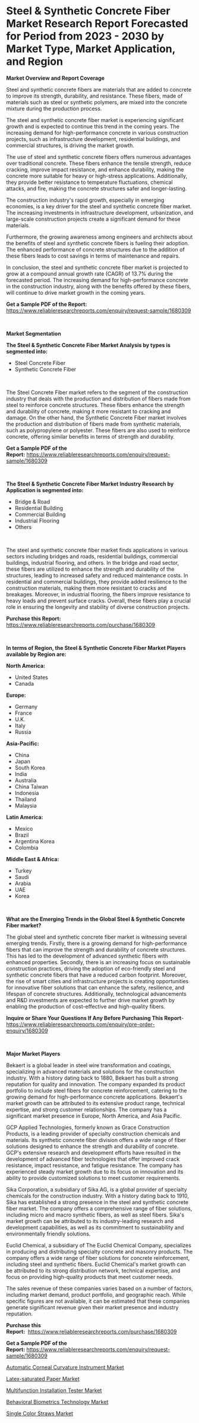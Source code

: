 <p><h1>Steel & Synthetic Concrete Fiber Market Research Report Forecasted for Period from 2023 -  2030 by Market Type, Market Application, and Region</h1></p><p><strong>Market Overview and Report Coverage</strong></p>
<p><p>Steel and synthetic concrete fibers are materials that are added to concrete to improve its strength, durability, and resistance. These fibers, made of materials such as steel or synthetic polymers, are mixed into the concrete mixture during the production process.</p><p>The steel and synthetic concrete fiber market is experiencing significant growth and is expected to continue this trend in the coming years. The increasing demand for high-performance concrete in various construction projects, such as infrastructure development, residential buildings, and commercial structures, is driving the market growth.</p><p>The use of steel and synthetic concrete fibers offers numerous advantages over traditional concrete. These fibers enhance the tensile strength, reduce cracking, improve impact resistance, and enhance durability, making the concrete more suitable for heavy or high-stress applications. Additionally, they provide better resistance to temperature fluctuations, chemical attacks, and fire, making the concrete structures safer and longer-lasting.</p><p>The construction industry's rapid growth, especially in emerging economies, is a key driver for the steel and synthetic concrete fiber market. The increasing investments in infrastructure development, urbanization, and large-scale construction projects create a significant demand for these materials.</p><p>Furthermore, the growing awareness among engineers and architects about the benefits of steel and synthetic concrete fibers is fueling their adoption. The enhanced performance of concrete structures due to the addition of these fibers leads to cost savings in terms of maintenance and repairs.</p><p>In conclusion, the steel and synthetic concrete fiber market is projected to grow at a compound annual growth rate (CAGR) of 13.7% during the forecasted period. The increasing demand for high-performance concrete in the construction industry, along with the benefits offered by these fibers, will continue to drive market growth in the coming years.</p></p>
<p><strong>Get a Sample PDF of the Report:</strong> <a href="https://www.reliableresearchreports.com/enquiry/request-sample/1680309">https://www.reliableresearchreports.com/enquiry/request-sample/1680309</a></p>
<p>&nbsp;</p>
<p><strong>Market Segmentation</strong></p>
<p><strong>The Steel & Synthetic Concrete Fiber Market Analysis by types is segmented into:</strong></p>
<p><ul><li>Steel Concrete Fiber</li><li>Synthetic Concrete Fiber</li></ul></p>
<p>&nbsp;</p>
<p><p>The Steel Concrete Fiber market refers to the segment of the construction industry that deals with the production and distribution of fibers made from steel to reinforce concrete structures. These fibers enhance the strength and durability of concrete, making it more resistant to cracking and damage. On the other hand, the Synthetic Concrete Fiber market involves the production and distribution of fibers made from synthetic materials, such as polypropylene or polyester. These fibers are also used to reinforce concrete, offering similar benefits in terms of strength and durability.</p></p>
<p><strong>Get a Sample PDF of the Report:</strong>&nbsp;<a href="https://www.reliableresearchreports.com/enquiry/request-sample/1680309">https://www.reliableresearchreports.com/enquiry/request-sample/1680309</a></p>
<p>&nbsp;</p>
<p><strong>The Steel & Synthetic Concrete Fiber Market Industry Research by Application is segmented into:</strong></p>
<p><ul><li>Bridge & Road</li><li>Residential Building</li><li>Commercial Building</li><li>Industrial Flooring</li><li>Others</li></ul></p>
<p>&nbsp;</p>
<p><p>The steel and synthetic concrete fiber market finds applications in various sectors including bridges and roads, residential buildings, commercial buildings, industrial flooring, and others. In the bridge and road sector, these fibers are utilized to enhance the strength and durability of the structures, leading to increased safety and reduced maintenance costs. In residential and commercial buildings, they provide added resilience to the construction materials, making them more resistant to cracks and breakages. Moreover, in industrial flooring, the fibers improve resistance to heavy loads and prevent surface cracks. Overall, these fibers play a crucial role in ensuring the longevity and stability of diverse construction projects.</p></p>
<p><strong>Purchase this Report:</strong>&nbsp; <a href="https://www.reliableresearchreports.com/purchase/1680309">https://www.reliableresearchreports.com/purchase/1680309</a></p>
<p>&nbsp;</p>
<p><strong>In terms of Region, the Steel & Synthetic Concrete Fiber Market Players available by Region are:</strong></p>
<p>
    <p> <strong> North America: </strong>
        <ul>
            <li>United States</li>
            <li>Canada</li>
        </ul>
        </p> 
    <p> <strong> Europe: </strong>
        <ul>
            <li>Germany</li>
            <li>France</li>
            <li>U.K.</li>
            <li>Italy</li>
            <li>Russia</li>
        </ul>
        </p> 
    <p> <strong> Asia-Pacific: </strong>
        <ul>
            <li>China</li>
            <li>Japan</li>
            <li>South Korea</li>
            <li>India</li>
            <li>Australia</li>
            <li>China Taiwan</li>
            <li>Indonesia</li>
            <li>Thailand</li>
            <li>Malaysia</li>
        </ul>
        </p> 
    <p> <strong> Latin America: </strong>
        <ul>
            <li>Mexico</li>
            <li>Brazil</li>
            <li>Argentina Korea</li>
            <li>Colombia</li>
        </ul>
        </p> 
    <p> <strong> Middle East & Africa: </strong>
        <ul>
            <li>Turkey</li>
            <li>Saudi</li>
            <li>Arabia</li>
            <li>UAE</li>
            <li>Korea</li>
        </ul>
    </p>
    </p>
<p>&nbsp;</p>
<p><strong>What are the Emerging Trends in the Global Steel & Synthetic Concrete Fiber market?</strong></p>
<p><p>The global steel and synthetic concrete fiber market is witnessing several emerging trends. Firstly, there is a growing demand for high-performance fibers that can improve the strength and durability of concrete structures. This has led to the development of advanced synthetic fibers with enhanced properties. Secondly, there is an increasing focus on sustainable construction practices, driving the adoption of eco-friendly steel and synthetic concrete fibers that have a reduced carbon footprint. Moreover, the rise of smart cities and infrastructure projects is creating opportunities for innovative fiber solutions that can enhance the safety, resilience, and lifespan of concrete structures. Additionally, technological advancements and R&D investments are expected to further drive market growth by enabling the production of cost-effective and high-quality fibers.</p></p>
<p><strong>Inquire or Share Your Questions If Any Before Purchasing This Report</strong>- <a href="https://www.reliableresearchreports.com/enquiry/pre-order-enquiry/1680309">https://www.reliableresearchreports.com/enquiry/pre-order-enquiry/1680309</a></p>
<p>&nbsp;</p>
<p><strong>Major Market Players</strong></p>
<p><p>Bekaert is a global leader in steel wire transformation and coatings, specializing in advanced materials and solutions for the construction industry. With a history dating back to 1880, Bekaert has built a strong reputation for quality and innovation. The company expanded its product portfolio to include steel fibers for concrete reinforcement, catering to the growing demand for high-performance concrete applications. Bekaert's market growth can be attributed to its extensive product range, technical expertise, and strong customer relationships. The company has a significant market presence in Europe, North America, and Asia Pacific.</p><p>GCP Applied Technologies, formerly known as Grace Construction Products, is a leading provider of specialty construction chemicals and materials. Its synthetic concrete fiber division offers a wide range of fiber solutions designed to enhance the strength and durability of concrete. GCP's extensive research and development efforts have resulted in the development of advanced fiber technologies that offer improved crack resistance, impact resistance, and fatigue resistance. The company has experienced steady market growth due to its focus on innovation and its ability to provide customized solutions to meet customer requirements.</p><p>Sika Corporation, a subsidiary of Sika AG, is a global provider of specialty chemicals for the construction industry. With a history dating back to 1910, Sika has established a strong presence in the steel and synthetic concrete fiber market. The company offers a comprehensive range of fiber solutions, including micro and macro synthetic fibers, as well as steel fibers. Sika's market growth can be attributed to its industry-leading research and development capabilities, as well as its commitment to sustainability and environmentally friendly solutions.</p><p>Euclid Chemical, a subsidiary of The Euclid Chemical Company, specializes in producing and distributing specialty concrete and masonry products. The company offers a wide range of fiber solutions for concrete reinforcement, including steel and synthetic fibers. Euclid Chemical's market growth can be attributed to its strong distribution network, technical expertise, and focus on providing high-quality products that meet customer needs.</p><p>The sales revenue of these companies varies based on a number of factors, including market demand, product portfolio, and geographic reach. While specific figures are not available, it can be estimated that these companies generate significant revenue given their market presence and industry reputation.</p></p>
<p><strong>Purchase this Report:</strong>&nbsp;&nbsp;<a href="https://www.reliableresearchreports.com/purchase/1680309">https://www.reliableresearchreports.com/purchase/1680309</a></p>
<p></p>
<p><strong>Get a Sample PDF of the Report:</strong>&nbsp;<a href="https://www.reliableresearchreports.com/enquiry/request-sample/1680309">https://www.reliableresearchreports.com/enquiry/request-sample/1680309</a></p>
<p><p><a href="https://www.linkedin.com/pulse/automatic-corneal-curvature-instrument-market-share-amp-adgmf/">Automatic Corneal Curvature Instrument Market</a></p><p><a href="https://medium.com/@taraktanay7654/latex-saturated-paper-market-outlook-industry-overview-and-forecast-2023-to-2030-a0e4b24419c8">Latex-saturated Paper Market</a></p><p><a href="https://github.com/lilstefpacute/Market-Research-Report-List-1/blob/main/multifunction-installation-tester-market.md">Multifunction Installation Tester Market</a></p><p><a href="https://github.com/rexevange/Market-Research-Report-List-1/blob/main/behavioral-biometrics-technology-market.md">Behavioral Biometrics Technology Market</a></p><p><a href="https://medium.com/@ryansai15420/single-color-straws-market-analysis-its-cagr-market-segmentation-and-global-industry-overview-ba5c72af3b3a">Single Color Straws Market</a></p></p>